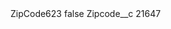 <?xml version="1.0" encoding="UTF-8"?>
<CustomMetadata xmlns="http://soap.sforce.com/2006/04/metadata" xmlns:xsi="http://www.w3.org/2001/XMLSchema-instance" xmlns:xsd="http://www.w3.org/2001/XMLSchema">
    <label>ZipCode623</label>
    <protected>false</protected>
    <values>
        <field>Zipcode__c</field>
        <value xsi:type="xsd:string">21647</value>
    </values>
</CustomMetadata>
